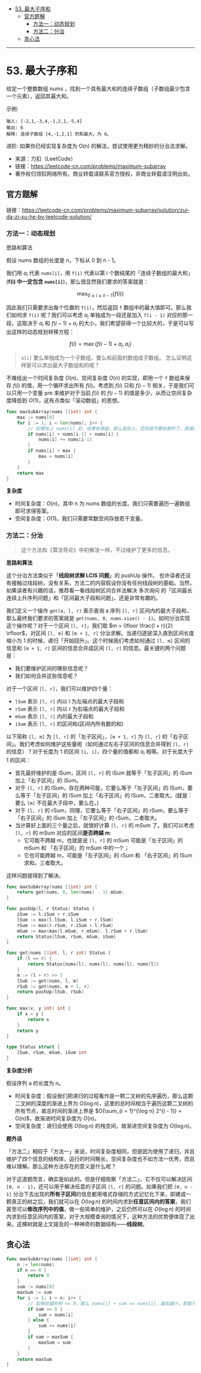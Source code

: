 - [53. 最大子序和](#53-最大子序和)
	- [官方题解](#官方题解)
		- [方法一：动态规划](#方法一动态规划)
		- [方法二：分治](#方法二分治)
	- [贪心法](#贪心法)

------------------------------

# 53. 最大子序和

给定一个整数数组 nums ，找到一个具有最大和的连续子数组（子数组最少包含一个元素），返回其最大和。

示例:

```
输入: [-2,1,-3,4,-1,2,1,-5,4]
输出: 6
解释: 连续子数组 [4,-1,2,1] 的和最大，为 6。
```

进阶: 如果你已经实现复杂度为 O(n) 的解法，尝试使用更为精妙的分治法求解。

- 来源：力扣（LeetCode）
- 链接：https://leetcode-cn.com/problems/maximum-subarray
- 著作权归领扣网络所有。商业转载请联系官方授权，非商业转载请注明出处。


## 官方题解

链接：https://leetcode-cn.com/problems/maximum-subarray/solution/zui-da-zi-xu-he-by-leetcode-solution/

### 方法一：动态规划

思路和算法

假设 nums 数组的长度是 n，下标从 0 到 n - 1。

我们用 $a_i$ 代表 `nums[i]`，用 `f(i)` 代表以第 i 个数结尾的「连续子数组的最大和」(**f(i) 中一定包含 `nums[i]`**)，那么很显然我们要求的答案就是：

$$
\max_{0 \leq i \leq n - 1} \{ f(i) \}
$$

因此我们只需要求出每个位置的 `f(i)`，然后返回 `f` 数组中的最大值即可。那么我们如何求 `f(i)` 呢？我们可以考虑 $a_i$ 单独成为一段还是加入 `f(i - 1)` 对应的那一段，这取决于 $a_i$ 和 $f(i - 1) + a_i$ 的大小，我们希望获得一个比较大的，于是可以写出这样的动态规划转移方程：

$$
f(i) = \max \{ f(i - 1) + a_i, a_i \}
$$

> `a[i]` 要么单独成为一个子数组，要么和前面的数组成子数组。
> 怎么证明这样是可以求出最大子数组和的呢？

不难给出一个时间复杂度 $O(n)$、空间复杂度 $O(n)$ 的实现，即用一个 `f` 数组来保存 $f(i)$ 的值，用一个循环求出所有 $f(i)$。考虑到 $f(i)$ 只和 $f(i - 1)$ 相关，于是我们可以只用一个变量 pre 来维护对于当前 $f(i)$ 的 $f(i - 1)$ 的值是多少，从而让空间复杂度降低到 $O(1)$，这有点类似「滚动数组」的思想。

```go
func maxSubArray(nums []int) int {
    max := nums[0]
    for i := 1; i < len(nums); i++ {
		// 如果加上 nums[i] 后，结果有增益，那么就加上，否则就不要前面的了，直接用 nums[i]
        if nums[i] + nums[i-1] > nums[i] {
            nums[i] += nums[i-1]
        }
        if nums[i] > max {
            max = nums[i]
        }
    }
    return max
}
```

**复杂度**

- 时间复杂度：$O(n)$，其中 n 为 nums 数组的长度。我们只需要遍历一遍数组即可求得答案。
- 空间复杂度：$O(1)$。我们只需要常数空间存放若干变量。

### 方法二：分治

> 这个方法和《算法导论》中的解法一样，不过维护了更多的信息。

**思路和算法**

这个分治方法类似于「**线段树求解 LCIS 问题**」的 pushUp 操作。 也许读者还没有接触过线段树，没有关系，方法二的内容假设你没有任何线段树的基础。当然，如果读者有兴趣的话，推荐看一看线段树区间合并法解决 多次询问 的「区间最长连续上升序列问题」和「区间最大子段和问题」，还是非常有趣的。

我们定义一个操作 `get(a, l, r)` 表示查询 a 序列 `[l, r]` 区间内的最大子段和，那么最终我们要求的答案就是 `get(nums, 0, nums.size() - 1)`。如何分治实现这个操作呢？对于一个区间 `[l, r]`，我们取 $m = \lfloor \frac{l + r}{2} \rfloor$，对区间 `[l, m]` 和 `[m + 1, r]` 分治求解。当递归逐层深入直到区间长度缩小为 1 的时候，递归「开始回升」。这个时候我们考虑如何通过 `[l, m]` 区间的信息和 `[m + 1, r]` 区间的信息合并成区间 `[l, r]` 的信息。最关键的两个问题是：

- 我们要维护区间的哪些信息呢？
- 我们如何合并这些信息呢？

对于一个区间 `[l, r]`，我们可以维护四个量：

- `lSum` 表示 `[l, r]` 内以 l 为左端点的最大子段和
- `rSum` 表示 `[l, r]` 内以 r 为右端点的最大子段和
- `mSum` 表示 `[l, r]` 内的最大子段和
- `iSum` 表示 `[l, r]` 的区间和(区间内所有数的和)

以下简称 `[l, m]` 为 `[l, r]` 的「左子区间」，`[m + 1, r]` 为 `[l, r]` 的「右子区间」。我们考虑如何维护这些量呢（如何通过左右子区间的信息合并得到 `[l, r]` 的信息）？对于长度为 1 的区间 `[i, i]`，四个量的值都和 $a_i$ 相等。对于长度大于 1 的区间：

- 首先最好维护的是 iSum，区间 `[l, r]` 的 iSum 就等于「左子区间」的 iSum 加上「右子区间」的 iSum。
- 对于 `[l, r]` 的 lSum，存在两种可能，它要么等于「左子区间」的 lSum，要么等于「左子区间」的 iSum 加上「右子区间」的 lSum，二者取大。(就是：要么 `[m]` 不在最大子段中，要么在。)
- 对于 `[l, r]` 的 rSum，同理，它要么等于「右子区间」的 rSum，要么等于「右子区间」的 iSum 加上「左子区间」的 rSum，二者取大。
- 当计算好上面的三个量之后，就很好计算 `[l, r]` 的 mSum 了。我们可以考虑 `[l, r]` 的 mSum 对应的区间**是否跨越 m**: 
  - 它可能不跨越 m，也就是说 `[l, r]` 的 mSum 可能是「左子区间」的 mSum 和 「右子区间」的 mSum 中的一个；
  - 它也可能跨越 m，可能是「左子区间」的 rSum 和 「右子区间」的 lSum 求和。三者取大。

这样问题就得到了解决。

```go
func maxSubArray(nums []int) int {
    return get(nums, 0, len(nums) - 1).mSum;
}

func pushUp(l, r Status) Status {
    iSum := l.iSum + r.iSum
    lSum := max(l.lSum, l.iSum + r.lSum)
    rSum := max(r.rSum, r.iSum + l.rSum)
    mSum := max(max(l.mSum, r.mSum), l.rSum + r.lSum)
    return Status{lSum, rSum, mSum, iSum}
}

func get(nums []int, l, r int) Status {
    if (l == r) {
        return Status{nums[l], nums[l], nums[l], nums[l]}
    }
    m := (l + r) >> 1
    lSub := get(nums, l, m)
    rSub := get(nums, m + 1, r)
    return pushUp(lSub, rSub)
}

func max(x, y int) int {
    if x > y {
        return x
    }
    return y
}

type Status struct {
    lSum, rSum, mSum, iSum int
}
```

**复杂度分析**

假设序列 a 的长度为 n。

- 时间复杂度：假设我们把递归的过程看作是一颗二叉树的先序遍历，那么这颗二叉树的深度的渐进上界为 $O(\log n)$，这里的总时间相当于遍历这颗二叉树的所有节点，故总时间的渐进上界是 $O(\sum_{i = 1}^{\log n} 2^{i - 1}) = O(n)$，故渐进时间复杂度为 $O(n)$。
- 空间复杂度：递归会使用 $O(\log n)$ 的栈空间，故渐进空间复杂度为 $O(\log n)$。

**题外话**

「方法二」相较于「方法一」来说，时间复杂度相同，但是因为使用了递归，并且维护了四个信息的结构体，运行的时间略长，空间复杂度也不如方法一优秀，而且难以理解。那么这种方法存在的意义是什么呢？

对于这道题而言，确实是如此的。但是仔细观察「方法二」，它不仅可以解决区间 `[0, n - 1]`，还可以用于解决任意的子区间 `[l, r]` 的问题。如果我们把 `[0, n - 1]` 分治下去出现的**所有子区间**的信息都用堆式存储的方式记忆化下来，即建成一颗真正的树之后，我们就可以在 $O(\log n)$ 的时间内求到**任意区间内的答案**，我们甚至可以**修改序列中的值**，做一些简单的维护，之后仍然可以在 $O(\log n)$ 的时间内求到任意区间内的答案，对于大规模查询的情况下，这种方法的优势便体现了出来。这棵树就是上文提及的一种神奇的数据结构——**线段树**。


## 贪心法

```go
func maxSubArray(nums []int) int {
	n := len(nums)
	if n == 0 {
		return 0
	}
	sum := nums[0]
	maxSum := sum
	for i := 1; i < n; i++ {
		// 如果前面的和 <= 0，那么 nums[i] + sum <= nums[i]，越加越小，那就不要前面的了。
		if sum <= 0 {
			sum = nums[i]
		} else {
			sum += nums[i]
		}
		if sum > maxSum {
			maxSum = sum
		}
	}
	return maxSum
}
```